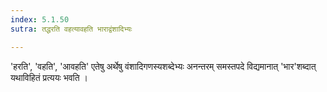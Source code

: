 ```yaml
---
index: 5.1.50
sutra: तद्धरति वहत्यावहति भाराद्वंशादिभ्यः

---
```

'हरति', 'वहति', 'आवहति' एतेषु अर्थेषु वंशादिगणस्यशब्देभ्यः अनन्तरम् समस्तपदे विद्यमानात् 'भार'शब्दात् यथाविहितं प्रत्ययः भवति । 